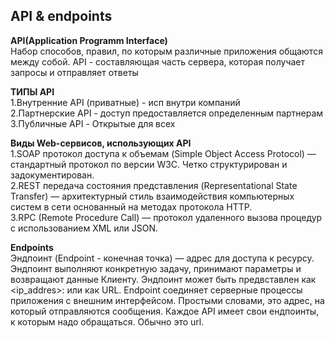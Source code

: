 ## API & endpoints ##

**API(Application Programm Interface)**  
Набор способов, правил, по которым различные приложения общаются между собой.
API - составляющая часть сервера, которая получает запросы и отправляет ответы  

**ТИПЫ API**  
1.Внутренние API (приватные) - исп внутри компаний  
2.Партнерские API - доступ предоставляется определенным партнерам  
3.Публичные API - Открытые для всех  
  
**Виды Web-сервисов, использующих API**  
1.SOAP протокол доступа к объемам (Simple Object Access Protocol) — стандартный протокол по версии W3C. Четко структурирован и задокументирован.  
2.REST передача состояния представления (Representational State Transfer) — архитектурный стиль взаимодействия компьютерных систем в сети основанный на методах протокола HTTP.  
3.RPC (Remote Procedure Call) — протокол удаленного вызова процедур с использованием XML или JSON.  
  
**Endpoints**  
Эндпоинт (Endpoint - конечная точка) — адрес для доступа к ресурсу. Эндпоинт выполняют конкретную задачу, принимают параметры и возвращают данные Клиенту.
Эндпоинт может быть предвставлен как <ip_addres>:<port> или как URL. Endpoint соединяет серверные процессы приложения с внешним интерфейсом. Простыми словами, это адрес, на который отправляются сообщения.
Каждое API имеет свои ендпоинты, к которым надо обращаться. Обычно это url.
